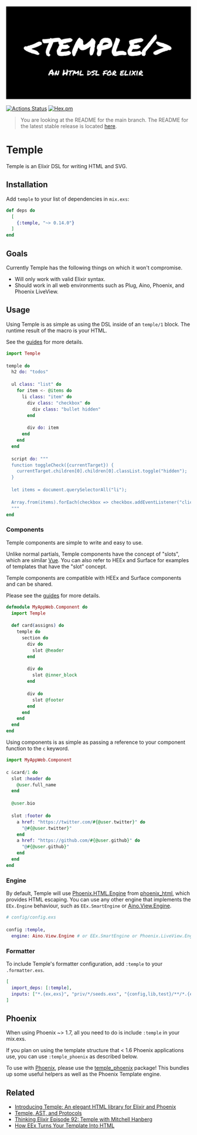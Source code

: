 ![Temple](temple-github-image.png)

[![Actions Status](https://github.com/mhanberg/temple/workflows/CI/badge.svg)](https://github.com/mhanberg/temple/actions)
[![Hex.pm](https://img.shields.io/hexpm/v/temple.svg)](https://hex.pm/packages/temple)

> You are looking at the README for the main branch. The README for the latest stable release is located [here](https://github.com/mhanberg/temple/tree/v0.11.0).

# Temple

Temple is an Elixir DSL for writing HTML and SVG.

## Installation

Add `temple` to your list of dependencies in `mix.exs`:

<!-- x-release-please-start-version -->
```elixir
def deps do
  [
    {:temple, "~> 0.14.0"}
  ]
end
```
<!-- x-release-please-end -->

## Goals

Currently Temple has the following things on which it won't compromise.

- Will only work with valid Elixir syntax.
- Should work in all web environments such as Plug, Aino, Phoenix, and Phoenix LiveView.

## Usage

Using Temple is as simple as using the DSL inside of an `temple/1` block. The runtime result of the macro is your HTML.

See the [guides](https://hexdocs.pm/temple/your-first-template.html) for more details.

```elixir
import Temple

temple do
  h2 do: "todos"

  ul class: "list" do
    for item <- @items do
      li class: "item" do
        div class: "checkbox" do
          div class: "bullet hidden"
        end

        div do: item
      end
    end
  end

  script do: """
  function toggleCheck({currentTarget}) {
    currentTarget.children[0].children[0].classList.toggle("hidden");
  }

  let items = document.querySelectorAll("li");

  Array.from(items).forEach(checkbox => checkbox.addEventListener("click", toggleCheck));
  """
end
```

### Components

Temple components are simple to write and easy to use.

Unlike normal partials, Temple components have the concept of "slots", which are similar [Vue](https://v3.vuejs.org/guide/component-slots.html#named-slots). You can also refer to HEEx and Surface for examples of templates that have the "slot" concept.

Temple components are compatible with HEEx and Surface components and can be shared.

Please see the [guides](https://hexdocs.pm/temple/components.html) for more details.

```elixir
defmodule MyAppWeb.Component do
  import Temple

  def card(assigns) do
    temple do
      section do
        div do
          slot @header
        end

        div do
          slot @inner_block
        end

        div do
          slot @footer
        end
      end
    end
  end
end
```

Using components is as simple as passing a reference to your component function to the `c` keyword.

```elixir
import MyAppWeb.Component

c &card/1 do
  slot :header do
    @user.full_name
  end

  @user.bio

  slot :footer do
    a href: "https://twitter.com/#{@user.twitter}" do
      "@#{@user.twitter}"
    end
    a href: "https://github.com/#{@user.github}" do
      "@#{@user.github}"
    end
  end
end
```

### Engine

By default, Temple will use [Phoenix.HTML.Engine](https://hexdocs.pm/phoenix_html/Phoenix.HTML.Engine.html) from [phoenix_html](https://github.com/phoenixframework/phoenix_html), which provides HTML escaping.
You can use any other engine that implements the `EEx.Engine` behaviour,
such as `EEx.SmartEngine` or [Aino.View.Engine](https://github.com/oestrich/aino).

```elixir
# config/config.exs

config :temple,
  engine: Aino.View.Engine # or EEx.SmartEngine or Phoenix.LiveView.Engine
```

### Formatter

To include Temple's formatter configuration, add `:temple` to your `.formatter.exs`.

```elixir
[
  import_deps: [:temple],
  inputs: ["*.{ex,exs}", "priv/*/seeds.exs", "{config,lib,test}/**/*.{ex,exs,lexs}"],
]
```

## Phoenix

When using Phoenix ~> 1.7, all you need to do is include `:temple` in your mix.exs.

If you plan on using the template structure that < 1.6 Phoenix applications use, you can use `:temple_phoenix` as described below.

To use with [Phoenix](https://github.com/phoenixframework/phoenix), please use the [temple_phoenix](https://github.com/mhanberg/temple_phoenix) package! This bundles up some useful helpers as well as the Phoenix Template engine.

## Related

- [Introducing Temple: An elegant HTML library for Elixir and Phoenix](https://www.mitchellhanberg.com/introducing-temple-an-elegant-html-library-for-elixir-and-phoenix/)
- [Temple, AST, and Protocols](https://www.mitchellhanberg.com/temple-ast-and-protocols/)
- [Thinking Elixir Episode 92: Temple with Mitchell Hanberg](https://podcast.thinkingelixir.com/92)
- [How EEx Turns Your Template Into HTML](https://www.mitchellhanberg.com/how-eex-turns-your-template-into-html/)
